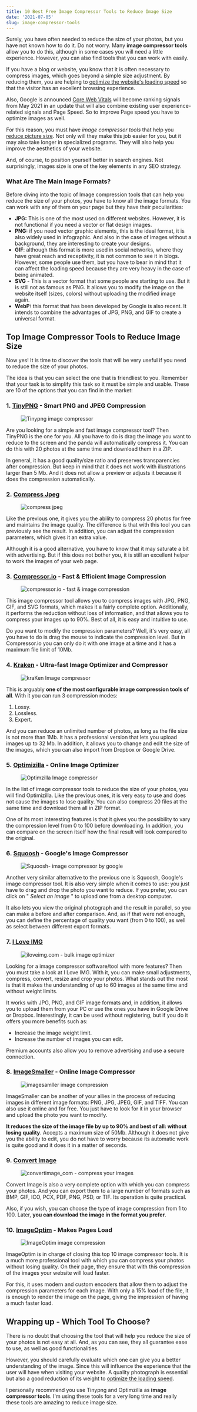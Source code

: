```yaml
---
title: 10 Best Free Image Compressor Tools to Reduce Image Size
date: '2021-07-05'
slug: image-compressor-tools
---
```

<!-- wp:paragraph -->
<p>Surely, you have often needed to reduce the size of your&nbsp;photos,&nbsp;but you have not known how to do it. Do not worry. Many <strong>image compressor tools</strong> allow you to do this, although in some cases you will need a little experience. However, you can also find tools that you can work with easily.</p>
<!-- /wp:paragraph -->

<!-- wp:paragraph -->
<p>If you have a blog or website, you know that it is often necessary to compress&nbsp;images, which goes beyond a simple size adjustment. By reducing them, you are helping to <a href="https://www.waytoidea.com/speed-up-wordpress-website/" target="_blank" rel="noreferrer noopener" class="rank-math-link">optimize the&nbsp;website's loading speed</a> so that the visitor has an excellent browsing experience.</p>
<!-- /wp:paragraph -->

<!-- wp:paragraph -->
<p>Also, Google is announced <a href="https://webvitalsdev.com/core-web-vitals-for-beginners/" target="_blank" rel="noreferrer noopener" class="rank-math-link">Core Web Vitals</a> will become ranking signals from May 2021 in an update that will also combine existing user experience-related signals and Page Speed. So to improve Page speed you have to optimize images as well.</p>
<!-- /wp:paragraph -->

<!-- wp:paragraph -->
<p>For this reason, you must have <em>image compressor tools</em> that help you <a href="https://www.adobe.com/express/feature/image/resize" data-type="link" data-id="https://www.adobe.com/express/feature/image/resize">reduce picture size</a>. Not only will they make this job easier for you, but it may also take longer in specialized programs. They will also help you improve the aesthetics of your website.</p>
<!-- /wp:paragraph -->

<!-- wp:paragraph -->
<p>And, of course, to position yourself better in search engines. Not surprisingly, images size is one of the key elements in any SEO strategy.</p>
<!-- /wp:paragraph -->

<!-- wp:heading {"level":3} -->
<h3 class="wp-block-heading">What Are The Main Image Formats?</h3>
<!-- /wp:heading -->

<!-- wp:paragraph -->
<p>Before diving into the topic of Image compression tools that can help you reduce the size of your photos, you have to know all the image formats. You can work with any of them on your page but they have their peculiarities:</p>
<!-- /wp:paragraph -->

<!-- wp:list -->
<ul><!-- wp:list-item -->
<li><strong>JPG:</strong> This is one of the most used on different websites. However, it is not functional if you need a vector or flat design images.</li>
<!-- /wp:list-item -->

<!-- wp:list-item -->
<li><strong>PNG:</strong> if you need vector graphic elements, this is the ideal format, it is also widely used in infographic. And also in the case of images without a background, they are interesting to create your designs.</li>
<!-- /wp:list-item -->

<!-- wp:list-item -->
<li><strong>GIF</strong>: although this format is more used in social networks, where they have great reach and receptivity, it is not common to see it in blogs. However, some people use them, but you have to bear in mind that it can affect the loading speed because they are very heavy in the case of being animated.</li>
<!-- /wp:list-item -->

<!-- wp:list-item -->
<li><strong>SVG</strong> - This is a vector format that some people are starting to use. But it is still not as famous as PNG. It allows you to modify the image on the website itself (sizes, colors) without uploading the modified image again.</li>
<!-- /wp:list-item -->

<!-- wp:list-item -->
<li><strong>WebP:</strong> this format that has been developed by Google is also recent. It intends to combine the advantages of JPG, PNG, and GIF to create a universal format.</li>
<!-- /wp:list-item --></ul>
<!-- /wp:list -->

<!-- wp:heading -->
<h2 class="wp-block-heading">Top Image Compressor Tools to Reduce Image Size</h2>
<!-- /wp:heading -->

<!-- wp:paragraph -->
<p>Now yes! It is time to discover the tools that will be very useful if you need to reduce the size of your photos.</p>
<!-- /wp:paragraph -->

<!-- wp:paragraph -->
<p>The idea is that you can select the one that is friendliest to you. Remember that&nbsp;your task is to simplify this task so it must be simple and usable. These are 10 of the options that you can find in the market:</p>
<!-- /wp:paragraph -->

<!-- wp:heading {"level":3} -->
<h3 class="wp-block-heading">1.&nbsp;<a target="_blank" href="https://tinypng.com/" rel="noreferrer noopener">TinyPNG</a> - Smart PNG and JPEG Compression</h3>
<!-- /wp:heading -->

<!-- wp:image {"id":4248,"sizeSlug":"large","linkDestination":"none","align":"center"} -->
<figure class="wp-block-image aligncenter size-large"><img src="https://www.waytoidea.com/wp-content/uploads/2021/07/Tinypng-Image-Compresser-1024x397.png" alt="Tinypng image compressor" class="wp-image-4248"/></figure>
<!-- /wp:image -->

<!-- wp:paragraph -->
<p>Are you looking for a simple and fast image compressor tool? Then TinyPNG is the one for you. All you have to do is drag the image you want to reduce to the screen and the panda will automatically compress it. You can do this with 20 photos at the same time and download them in a ZIP.</p>
<!-- /wp:paragraph -->

<!-- wp:paragraph -->
<p>In general, it&nbsp;has a good quality/size ratio and preserves transparencies after compression. But keep in mind that it does not work with illustrations larger than 5 Mb. And it does not allow a preview or adjusts it because it does the compression automatically.</p>
<!-- /wp:paragraph -->

<!-- wp:heading {"level":3} -->
<h3 class="wp-block-heading">2.&nbsp;<a target="_blank" href="https://compressjpeg.com/" rel="noreferrer noopener">Compress Jpeg</a></h3>
<!-- /wp:heading -->

<!-- wp:image {"id":4244,"sizeSlug":"large","linkDestination":"none","align":"center"} -->
<figure class="wp-block-image aligncenter size-large"><img src="https://www.waytoidea.com/wp-content/uploads/2021/07/compress-jpeg-1024x741.png" alt="compress jpeg" class="wp-image-4244"/></figure>
<!-- /wp:image -->

<!-- wp:paragraph -->
<p>Like the previous one, it gives you the ability to compress 20 photos for free and maintains the image quality. The difference is that&nbsp;with this tool you can previously see the result. In addition, you can adjust the compression parameters, which gives it an extra value.</p>
<!-- /wp:paragraph -->

<!-- wp:paragraph -->
<p>Although it is a good alternative, you have to know that it may saturate a bit with advertising. But if this does not bother you, it is still an excellent helper to work the images of your web page.</p>
<!-- /wp:paragraph -->

<!-- wp:heading {"level":3} -->
<h3 class="wp-block-heading">3.&nbsp;<a target="_blank" href="https://compressor.io/" rel="noreferrer noopener">Compressor.io</a> - Fast &amp; Efficient Image Compression</h3>
<!-- /wp:heading -->

<!-- wp:image {"id":4241,"sizeSlug":"large","linkDestination":"none","align":"center"} -->
<figure class="wp-block-image aligncenter size-large"><img src="https://www.waytoidea.com/wp-content/uploads/2021/07/compressor_io-1024x770.png" alt="compressor.io - fast &amp; image compression" class="wp-image-4241"/></figure>
<!-- /wp:image -->

<!-- wp:paragraph -->
<p>This image compressor tool allows you to compress images with JPG, PNG, GIF, and SVG formats, which makes it a fairly complete option. Additionally, it&nbsp;performs the reduction without loss of information, and that allows you to compress your images up to 90%. Best of all, it is easy and intuitive to use.</p>
<!-- /wp:paragraph -->

<!-- wp:paragraph -->
<p>Do you want to modify the compression parameters? Well, it's very easy, all you have to do is drag the mouse to indicate the compression level. But in Compressor.io you can only do it with one image at a time and it has a maximum file limit of 10Mb.</p>
<!-- /wp:paragraph -->

<!-- wp:heading {"level":3} -->
<h3 class="wp-block-heading">4.&nbsp;<a target="_blank" href="https://kraken.io/" rel="noreferrer noopener">Kraken</a> - Ultra-fast Image Optimizer and Compressor</h3>
<!-- /wp:heading -->

<!-- wp:image {"id":4247,"sizeSlug":"large","linkDestination":"none","align":"center"} -->
<figure class="wp-block-image aligncenter size-large"><img src="https://www.waytoidea.com/wp-content/uploads/2021/07/kraKen-Image-Compresser-1024x538.png" alt="kraKen Image compressor" class="wp-image-4247"/></figure>
<!-- /wp:image -->

<!-- wp:paragraph -->
<p>This is arguably&nbsp;<strong>one of the most configurable image compression tools of all</strong>. With it you can run 3 compression modes:</p>
<!-- /wp:paragraph -->

<!-- wp:list {"ordered":true} -->
<ol><!-- wp:list-item -->
<li>Lossy.</li>
<!-- /wp:list-item -->

<!-- wp:list-item -->
<li>Lossless.</li>
<!-- /wp:list-item -->

<!-- wp:list-item -->
<li>Expert.</li>
<!-- /wp:list-item --></ol>
<!-- /wp:list -->

<!-- wp:paragraph -->
<p>And you can reduce an unlimited number of photos, as long as the file size is not more than 1Mb. It has a professional version that lets you upload images up to 32 Mb. In addition, it allows you to change and edit the size of the images, which you can also import from Dropbox or Google Drive.</p>
<!-- /wp:paragraph -->

<!-- wp:heading {"level":3} -->
<h3 class="wp-block-heading">5.&nbsp;<a target="_blank" href="https://imagecompressor.com/" rel="noreferrer noopener">Optimizilla</a> - Online Image Optimizer</h3>
<!-- /wp:heading -->

<!-- wp:image {"id":4242,"sizeSlug":"large","linkDestination":"none","align":"center"} -->
<figure class="wp-block-image aligncenter size-large"><img src="https://www.waytoidea.com/wp-content/uploads/2021/07/Optimzilla-Image-Compresser--1024x728.png" alt="Optimzilla Image compressor" class="wp-image-4242"/></figure>
<!-- /wp:image -->

<!-- wp:paragraph -->
<p>In the list of image compressor tools to reduce the size of your photos, you will find Optimizilla. Like the previous ones, it is very easy to use and does not cause the images to lose quality. You can also compress 20 files at the same time and download them all in ZIP format.</p>
<!-- /wp:paragraph -->

<!-- wp:paragraph -->
<p>One of its most interesting features is that&nbsp;it gives you the possibility to vary the compression level from 0 to 100 before downloading. In addition, you can compare on the screen itself how the final result will look compared to the original.</p>
<!-- /wp:paragraph -->

<!-- wp:heading {"level":3} -->
<h3 class="wp-block-heading">6.&nbsp;<a target="_blank" href="https://squoosh.app/" rel="noreferrer noopener">Squoosh</a> - Google's Image Compressor</h3>
<!-- /wp:heading -->

<!-- wp:image {"id":4246,"sizeSlug":"large","linkDestination":"none","align":"center"} -->
<figure class="wp-block-image aligncenter size-large"><img src="https://www.waytoidea.com/wp-content/uploads/2021/07/Squoosh-screen-1-1024x497-min.jpg" alt="Squoosh- image compressor by google" class="wp-image-4246"/></figure>
<!-- /wp:image -->

<!-- wp:paragraph -->
<p>Another very similar alternative to the previous one is Squoosh, Google's image compressor tool. It is also very simple when it comes to use: you just have to drag and drop the photo you want to reduce. If you prefer, you can click on "&nbsp;<em>Select an image</em>&nbsp;" to upload one from a desktop computer.</p>
<!-- /wp:paragraph -->

<!-- wp:paragraph -->
<p>It also&nbsp;lets you view the original photograph and the result in parallel, so you can make a before and after comparison. And, as if that were not enough, you can define the percentage of quality you want (from 0 to 100), as well as select between different export formats.</p>
<!-- /wp:paragraph -->

<!-- wp:heading {"level":3} -->
<h3>7. <a target="_blank" href="https://www.iloveimg.com/es" rel="noreferrer noopener"><a href="https://www.iloveimg.com/" target="_blank" rel="noreferrer noopener nofollow" class="rank-math-link">I Love IMG</a></h3>
<!-- /wp:heading -->

<!-- wp:image {"id":4245,"sizeSlug":"large","linkDestination":"none","align":"center"} -->
<figure class="wp-block-image aligncenter size-large"><img src="https://www.waytoidea.com/wp-content/uploads/2021/07/iloveimg-min-1024x612.jpg" alt="iloveimg.com - bulk image optimizer" class="wp-image-4245"/></figure>
<!-- /wp:image -->

<!-- wp:paragraph -->
<p>Looking for a image compressor software/tool with more features? Then you must take a look at I Love IMG. With it, you can make small adjustments, compress, convert, resize and crop your photos. What stands out the most is that it&nbsp;makes the understanding of up to 60 images at the same time and without weight limits.</p>
<!-- /wp:paragraph -->

<!-- wp:paragraph -->
<p>It works with JPG, PNG, and GIF image formats and, in addition, it allows you to upload them from your PC or use the ones you have in Google Drive or Dropbox. Interestingly, it can be used without registering, but if you do it offers you more benefits such as:</p>
<!-- /wp:paragraph -->

<!-- wp:list -->
<ul><!-- wp:list-item -->
<li>Increase the image weight limit.</li>
<!-- /wp:list-item -->

<!-- wp:list-item -->
<li>Increase the number of images you can edit.</li>
<!-- /wp:list-item --></ul>
<!-- /wp:list -->

<!-- wp:paragraph -->
<p>Premium accounts also allow you to remove advertising and use a secure connection.</p>
<!-- /wp:paragraph -->

<!-- wp:heading {"level":3} -->
<h3>8. <a target="_blank" href="https://www.imagesmaller.com/es/" rel="noreferrer noopener"><a href="https://www.imagesmaller.com/" target="_blank" rel="noreferrer noopener nofollow" class="rank-math-link">ImageSmaller</a> - Online Image Compressor</h3>
<!-- /wp:heading -->

<!-- wp:image {"id":4240,"sizeSlug":"large","linkDestination":"none","align":"center"} -->
<figure class="wp-block-image aligncenter size-large"><img src="https://www.waytoidea.com/wp-content/uploads/2021/07/imagesamller-image-compression-1024x405.png" alt="imagesamller image compression" class="wp-image-4240"/></figure>
<!-- /wp:image -->

<!-- wp:paragraph -->
<p>ImageSmaller can be another of your allies in the process of reducing images in different image formats: PNG, JPG, JPEG, GIF, and TIFF. You can also use it online and for free. You just have to look for it in your browser and upload the photo you want to modify.</p>
<!-- /wp:paragraph -->

<!-- wp:paragraph -->
<p><strong>It reduces the size of the image file by up to 90% and best of all: without losing quality</strong>. Accepts a maximum size of 50Mb. Although it does not give you the ability to edit, you do not have to worry because its automatic work is quite good and it does it in a matter of seconds.</p>
<!-- /wp:paragraph -->

<!-- wp:heading {"level":3} -->
<h3 class="wp-block-heading">9.&nbsp;<a target="_blank" href="https://convertimage.net/optimize/compress-a-picture-in-jpg-online.asp" rel="noreferrer noopener">Convert Image</a></h3>
<!-- /wp:heading -->

<!-- wp:image {"id":4243,"sizeSlug":"large","linkDestination":"none","align":"center"} -->
<figure class="wp-block-image aligncenter size-large"><img src="https://www.waytoidea.com/wp-content/uploads/2021/07/convertimage_com.png" alt="convertimage_com - compress your images" class="wp-image-4243"/></figure>
<!-- /wp:image -->

<!-- wp:paragraph -->
<p>Convert Image is also a very complete option with which you can compress your photos. And you can export them to a large number of formats such as BMP, GIF, ICO, PCX, PDF, PNG, PSD, or TIF. Its operation is quite practical.</p>
<!-- /wp:paragraph -->

<!-- wp:paragraph -->
<p>Also, if you wish, you can choose the type of image compression from 1 to 100. Later,&nbsp;<strong>you can download the image in the format you prefer</strong>.</p>
<!-- /wp:paragraph -->

<!-- wp:heading {"level":3} -->
<h3 class="wp-block-heading">10.&nbsp;<a target="_blank" href="https://imageoptim.com/api" rel="noreferrer noopener">ImageOptim</a> - Makes Pages Load</h3>
<!-- /wp:heading -->

<!-- wp:image {"id":4239,"sizeSlug":"large","linkDestination":"none","align":"center"} -->
<figure class="wp-block-image aligncenter size-large"><img src="https://www.waytoidea.com/wp-content/uploads/2021/07/ImageOptim-1024x621.png" alt="ImageOptim image compression" class="wp-image-4239"/></figure>
<!-- /wp:image -->

<!-- wp:paragraph -->
<p>ImageOptim is in charge of closing this top 10 image compressor tools. It is a much more professional tool with which you can compress your photos without losing quality. On their page, they ensure that with this compression of the images your website will load faster.</p>
<!-- /wp:paragraph -->

<!-- wp:paragraph -->
<p>For this, it&nbsp;uses modern and custom encoders that allow them to adjust the compression parameters for each image. With only a 15% load of the file, it is enough to render the image on the page, giving the impression of having a much faster load.</p>
<!-- /wp:paragraph -->

<!-- wp:heading -->
<h2 class="wp-block-heading">Wrapping up - Which Tool To Choose?</h2>
<!-- /wp:heading -->

<!-- wp:paragraph -->
<p>There is no doubt that choosing the tool that will help you reduce the size of your photos is not easy at all. And, as you can see, they all guarantee ease to use, as well as good functionalities.</p>
<!-- /wp:paragraph -->

<!-- wp:paragraph -->
<p>However, you should carefully evaluate which one can give you a better understanding of the image. Since this will influence the experience that the user will have when visiting your website.&nbsp;A quality photograph is essential but also a good reduction of its weight to <a href="https://www.waytoidea.com/speed-up-wordpress-website/" target="_blank" rel="noreferrer noopener" class="rank-math-link">optimize the loading speed</a>.</p>
<!-- /wp:paragraph -->

<!-- wp:paragraph -->
<p>I personally recommend you use Tinypng and Optimzilla as <strong>image compressor tools</strong>. I'm using these tools for a very long time and really these tools are amazing to reduce image size.</p>
<!-- /wp:paragraph -->

